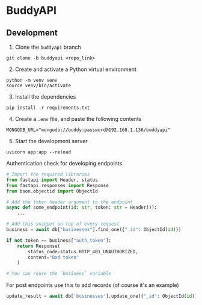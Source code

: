 # BuddyAPI

## Development
1. Clone the `buddyapi` branch
```shell
git clone -b buddyapi <repo_link>
```
2. Create and activate a Python virtual environment
```shell
python -m venv venv
source venv/bin/activate
```
3. Install the dependencies
```shell
pip install -r requirements.txt
```
4. Create a `.env` file, and paste the following contents
```dotenv
MONGODB_URL="mongodb://buddy:password@192.168.1.136/buddyapi"
```
5. Start the development server
```shell
uvicorn app:app --reload
```

Authentication check for developing endpoints
```python
# Import the required libraries
from fastapi import Header, status
from fastapi.responses import Response
from bson.objectid import ObjectId

# Add the token header argument to the endpoint
async def some_endpoint(id: str, token: str = Header()):
    ...

# Add this snippet on top of every request
business = await db["businesses"].find_one({"_id": ObjectId(id)})

if not token == business["auth_token"]:
    return Response(
        status_code=status.HTTP_401_UNAUTHORIZED,
        content="Bad token"
    )

# You can reuse the `business` variable
```

For post endpoints use this to add records (of course it's an example)
```python
update_result = await db['businesses'].update_one({"_id": ObjectId(id)}, {"$push" : {"banks" : bank} })
```
